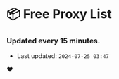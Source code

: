 # :package: Free Proxy List
### Updated every 15 minutes.

- Last updated: `2024-07-25 03:47`

:heart:
